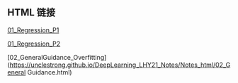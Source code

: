 ## HTML 链接

[01_Regression_P1](https://unclestrong.github.io/DeepLearning_LHY21_Notes/Notes_html/01_Regression_P1.html)

[01_Regression_P2](https://unclestrong.github.io/DeepLearning_LHY21_Notes/Notes_html/01_Regression_P2.html)

[02_GeneralGuidance_Overfitting](https://unclestrong.github.io/DeepLearning_LHY21_Notes/Notes_html/02_General Guidance.html)

